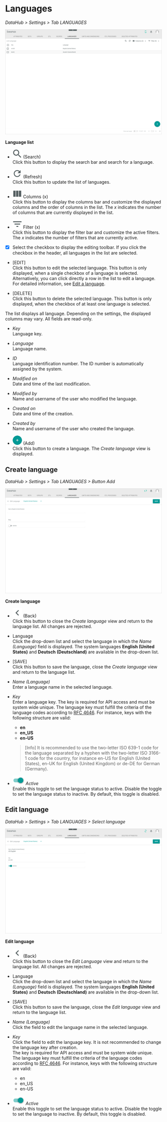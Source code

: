 # Languages

*DataHub > Settings > Tab LANGUAGES*

![Languages](../../Assets/Screenshots/DataHub/Settings/Languages/LanguageList.png "[Languages]")

**Language list**

- ![Search](../../Assets/Icons/Search.png "[Search]") (Search)   
  Click this button to display the search bar and search for a language.

- ![Refresh](../../Assets/Icons/Refresh01.png "[Refresh]") (Refresh)   
  Click this button to update the list of languages.

- ![Columns](../../Assets/Icons/Columns.png "[Columns]") Columns (x)   
  Click this button to display the columns bar and customize the displayed columns and the order of columns in the list. The *x* indicates the number of columns that are currently displayed in the list.

- ![Filter](../../Assets/Icons/Filter.png "[Filter]") Filter (x)   
  Click this button to display the filter bar and customize the active filters. The *x* indicates the number of filters that are currently active.

- [x]     
  Select the checkbox to display the editing toolbar. If you click the checkbox in the header, all languages in the list are selected.

- [EDIT]   
  Click this button to edit the selected language. This button is only displayed, when a single checkbox of a language is selected. Alternatively, you can click directly a row in the list to edit a language.
  For detailed information, see [Edit a language](../Integration/05_ManageLanguages.md#edit-a-language).

- [DELETE]   
  Click this button to delete the selected language. This button is only displayed, when the checkbox of at least one language is selected.       

The list displays all language. Depending on the settings, the displayed columns may vary. All fields are read-only.

- *Key*   
  Language key.

- *Language*   
  Language name.

- *ID*   
  Language identification number. The ID number is automatically assigned by the system.

- *Modified on*   
  Date and time of the last modification.

- *Modified by*   
  Name and username of the user who modified the language.

- *Created on*   
  Date and time of the creation.

- *Created by*   
  Name and username of the user who created the language.

- ![Add](../../Assets/Icons/Plus01.png "[Add]") (Add)   
  Click this button to create a language. The *Create language* view is displayed.   



## Create language

*DataHub > Settings > Tab LANGUAGES > Button Add*

![Create language](../../Assets/Screenshots/DataHub/Settings/Languages/CreateLanguage.png "[Create language]")

**Create language**

- ![Back](../../Assets/Icons/Back02.png "[Back]") (Back)   
  Click this button to close the *Create language* view and return to the language list. All changes are rejected.

- Language   
  Click the drop-down list and select the language in which the *Name (Language)* field is displayed. The system languages **English (United States)** and **Deutsch (Deutschland)** are available in the drop-down list.

- [SAVE]   
  Click this button to save the language, close the *Create language* view and return to the language list.

- *Name (Language)*   
  Enter a language name in the selected language.


- *Key*   
  Enter a language key. The key is required for API access and must be system wide unique. The language key must fulfill the criteria of the language codes according to [RFC 4646](https://www.heise.de/netze/rfc/rfcs/rfc4646.shtml). For instance, keys with the following structure are valid:
  - **en**
  - **en_US**
  - **en-US**

  > [Info] It is recommended to use the two-letter ISO 639-1 code for the language separated by a hyphen with the two-letter ISO 3166-1 code for the country, for instance en-US for English (United States), en-UK for English (United Kingdom) or de-DE for German (Germany).


- ![Toggle](../../Assets/Icons/Toggle.png "[Toggle]") *Active*   
  Enable this toggle to set the language status to active. Disable the toggle to set the language status to inactive. By default, this toggle is disabled.



## Edit language

*DataHub > Settings > Tab LANGUAGES > Select language*

![Edit language](../../Assets/Screenshots/DataHub/Settings/Languages/EditLanguage.png "[Edit language]")

**Edit language**

- ![Back](../../Assets/Icons/Back02.png "[Back]") (Back)   
  Click this button to close the *Edit Language* view and return to the language list. All changes are rejected.

- Language   
  Click the drop-down list and select the language in which the *Name (Language)* field is displayed. The system languages **English (United States)** and **Deutsch (Deutschland)** are available in the drop-down list.

- [SAVE]   
  Click this button to save the language, close the *Edit language* view and return to the language list.

- *Name (Language)*   
  Click the field to edit the language name in the selected language.


- *Key*   
  Click the field to edit the language key. It is not recommended to change the language key after creation.   
  The key is required for API access and must be system wide unique. The language key must fulfill the criteria of the language codes according to [RFC 4646](https://www.heise.de/netze/rfc/rfcs/rfc4646.shtml). For instance, keys with the following structure are valid:
  - en
  - en_US
  - en-US


- ![Toggle](../../Assets/Icons/Toggle.png "[Toggle]") *Active*   
  Enable this toggle to set the language status to active. Disable the toggle to set the language to inactive. By default, this toggle is disabled.
